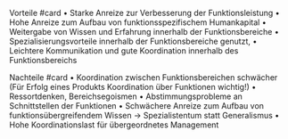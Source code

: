 Vorteile #card 
• Starke Anreize zur Verbesserung der
Funktionsleistung
• Hohe Anreize zum Aufbau von
funktionsspezifischem Humankapital
• Weitergabe von Wissen und
Erfahrung innerhalb der
Funktionsbereiche
• Spezialisierungsvorteile innerhalb der
Funktionsbereiche genutzt,
• Leichtere Kommunikation und gute
Koordination innerhalb des
Funktionsbereichs


Nachteile #card 
• Koordination zwischen
Funktionsbereichen schwächer (Für
Erfolg eines Produkts Koordination
über Funktionen wichtig!)
• Ressortdenken, Bereichsegoismen
• Abstimmungsprobleme an
Schnittstellen der Funktionen
• Schwächere Anreize zum Aufbau von
funktionsübergreifendem Wissen →
Spezialistentum statt Generalismus
• Hohe Koordinationslast für
übergeordnetes Management
